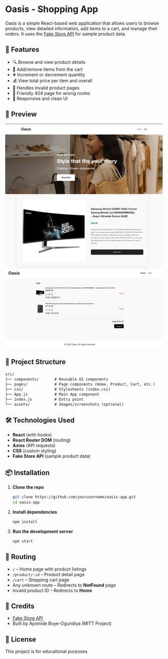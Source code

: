 # Oasis - Shopping App

Oasis is a simple React-based web application that allows users to browse products, view detailed information, add items to a cart, and manage their orders. It uses the [Fake Store API](https://fakestoreapi.com/) for sample product data.

## 🚀 Features

- 🔍 Browse and view product details
- 🛒 Add/remove items from the cart
- ➕ Increment or decrement quantity
- 💰 View total price per item and overall
- 🔄 Handles invalid product pages
- 🧭 Friendly 404 page for wrong routes
- 📱 Responsive and clean UI

## 📸 Preview

<img src="./src/screenshots/nee.png" width="600" alt="Home Page Screenshot"/>
<img src="./src/screenshots/nee1.png" width="600" alt="Product Page Screenshot"/>
<img src="./src/screenshots/nee2.png" width="600" alt="Cart Page Screenshot"/>

## 📂 Project Structure

```
src/
├── components/       # Reusable UI components
├── pages/            # Page components (Home, Product, Cart, etc.)
├── css/              # Stylesheets (index.css)
├── App.js            # Main App component
├── index.js          # Entry point
└── assets/           # Images/screenshots (optional)
```

## 🛠️ Technologies Used

- **React** (with hooks)
- **React Router DOM** (routing)
- **Axios** (API requests)
- **CSS** (custom styling)
- **Fake Store API** (sample product data)

## 📦 Installation

1. **Clone the repo**
   ```bash
   git clone https://github.com/yourusername/oasis-app.git
   cd oasis-app
   ```

2. **Install dependencies**
   ```bash
   npm install
   ```

3. **Run the development server**
   ```bash
   npm start
   ```

## 🧭 Routing

- `/` – Home page with product listings
- `/product/:id` – Product detail page
- `/cart` – Shopping cart page
- Any unknown route – Redirects to **NotFound** page
- Invalid product ID – Redirects to **Home**

## 🙌 Credits

- [Fake Store API](https://fakestoreapi.com/)
- Built by Ayomide Boye-Ogundiya (MITT Project)

## 📃 License

This project is for educational purposes.
